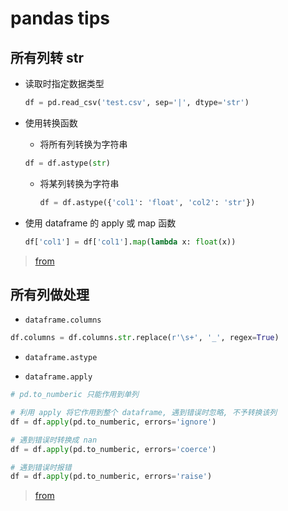 # pandas tips

## 所有列转 str

- 读取时指定数据类型

  ```python
  df = pd.read_csv('test.csv', sep='|', dtype='str')
  ```

- 使用转换函数

  - 将所有列转换为字符串

  ```python
  df = df.astype(str)
  ```

  - 将某列转换为字符串

    ```python
    df = df.astype({'col1': 'float', 'col2': 'str'})
    ```

- 使用 dataframe 的 apply 或 map 函数

  ```python
  df['col1'] = df['col1'].map(lambda x: float(x))
  ```

> [from](https://blog.csdn.net/qq_34490873/article/details/81205523)

## 所有列做处理

- `dataframe.columns`

```python
df.columns = df.columns.str.replace(r'\s+', '_', regex=True)
```

- `dataframe.astype`

- `dataframe.apply`

```python
# pd.to_numberic 只能作用到单列

# 利用 apply 将它作用到整个 dataframe, 遇到错误时忽略, 不予转换该列
df = df.apply(pd.to_numberic, errors='ignore')

# 遇到错误时转换成 nan
df = df.apply(pd.to_numberic, errors='coerce')

# 遇到错误时报错
df = df.apply(pd.to_numberic, errors='raise')
```

> [from](https://blog.csdn.net/Python_Ai_Road/article/details/81158376)
